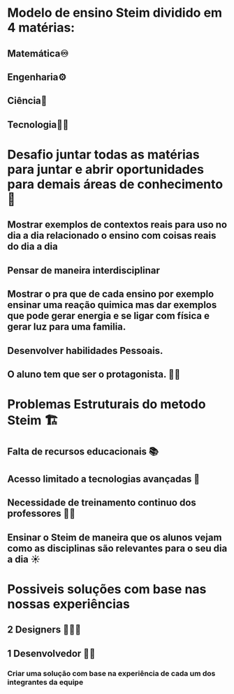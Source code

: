 # Modelo de ensino Steim dividido em 4 matérias:

## Matemática♾️
## Engenharia⚙️
## Ciência🧬
## Tecnologia👨‍💻

# Desafio juntar todas as matérias para juntar e abrir oportunidades para demais áreas de conhecimento 🤯

## Mostrar exemplos de contextos reais para uso no dia a dia relacionado o ensino com coisas reais do dia a dia

## Pensar de maneira interdisciplinar

## Mostrar o pra que de cada ensino por exemplo ensinar uma reação quimica mas dar exemplos que pode gerar energia e se ligar com física e gerar luz para uma familia.

## Desenvolver habilidades Pessoais.

## O aluno tem que ser o protagonista. 👨‍🎓

# Problemas Estruturais do metodo Steim 🏗️

## Falta de recursos educacionais 📚

## Acesso limitado a tecnologias avançadas 📶

## Necessidade de treinamento continuo dos professores 👨‍🏫

## Ensinar o Steim de maneira que os alunos vejam como as disciplinas são relevantes para o seu dia a dia ☀️

# Possiveis soluções com base nas nossas experiências

## 2 Designers 👩🏻‍🎨
 
## 1 Desenvolvedor 👨‍💻

### Criar uma solução com base na experiência de cada um dos integrantes da equipe

